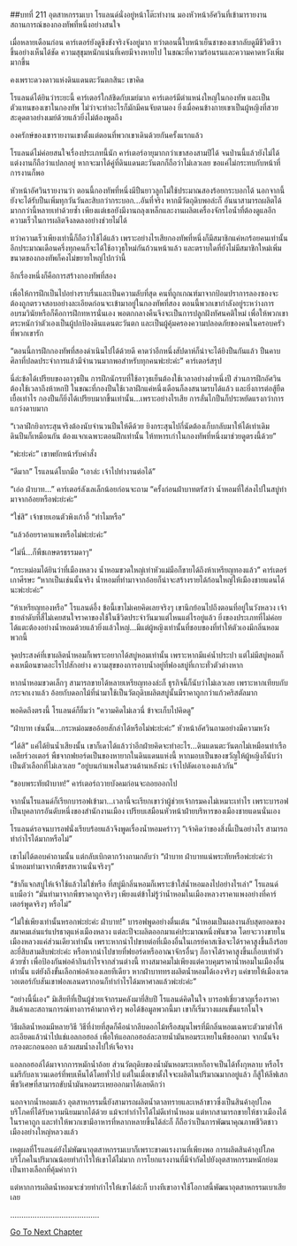 ##บทที่ 211 อุตสาหกรรมเบา
โรแลนด์นั่งอยู่หน้าโต๊ะทำงาน มองหัวหน้าอัศวินที่เข้ามารายงานสถานการณ์ของกองทัพที่หนึ่งอย่างสนใจ


เมื่อหลายเดือนก่อน คาร์เตอร์ยังดูขึงขังจริงจังอยู่มาก ทว่าตอนนี้ใบหน้าเย็นชาของเขากลับดูมีชีวิตชีวาขึ้นอย่างเห็นได้ชัด ความสุขุมหนักแน่นที่เคยมีจางหายไป ในขณะที่ความร้อนรนและความคาดหวังเพิ่มมากขึ้น


คงเพราะดวงดาวแห่งดินแดนตะวันตกสินะ เขาคิด


โรแลนด์ได้ยินว่าระยะนี้ คาร์เตอร์ใกล้ชิดกับเมย์มาก คาร์เตอร์มีตำแหน่งใหญ่ในกองทัพ และเป็นตัวแทนของเขาในกองทัพ ไม่ว่าจะทำอะไรก็มักมีคนจับตามอง ยิ่งเมื่อคนข้างกายเขาเป็นผู้หญิงที่สวยสะดุดตาอย่างเมย์ด้วยแล้วยิ่งไม่ต้องพูดถึง


องครักษ์ของเขารายงานเขาตั้งแต่ตอนที่พวกเขาเดินด้วยกันครั้งแรกแล้ว


โรแลนด์ไม่ค่อยสนใจเรื่องประเภทนี้นัก คาร์เตอร์อายุมากกว่าเขาสองสามปีได้ จนป่านนี้แล้วยังไม่ได้แต่งงานก็ถือว่าแปลกอยู่ หากจะมาได้คู่ที่ดินแดนตะวันตกก็ถือว่าไม่เลวเลย ขอแค่ไม่กระทบกับหน้าที่การงานก็พอ


หัวหน้าอัศวินรายงานว่า ตอนนี้กองทัพที่หนึ่งมีปืนยาวลูกโม่ใช้ประมาณสองร้อยกระบอกได้ นอกจากนี้ยังจะได้รับปืนเพิ่มทุกวันวันละสิบกว่ากระบอก...อันที่จริง หากมีวัตถุดิบพอล่ะก็ อันนาสามารถผลิตได้มากกว่านี้หลายเท่าด้วยซ้ำ เพียงแต่เธอยังมีงานถลุงเหล็กและงานผลิตเครื่องจักรไอน้ำที่ต้องดูแลอีก ความเร็วในการผลิตจึงลดลงอย่างช่วยไม่ได้


ทว่าความเร็วเพียงเท่านี้ก็ถือว่าใช้ได้แล้ว เพราะอย่างไรเสียกองทัพที่หนึ่งก็มีสมาชิกแค่หกร้อยคนเท่านั้น อีกประมาณเดือนครึ่งทุกคนก็จะได้ใช้อาวุธใหม่กันถ้วนหน้าแล้ว และตราบใดที่ยังไม่มีสมาชิกใหม่เพิ่ม ขนาดของกองทัพก็คงไม่ขยายใหญ่ไปกว่านี้


อีกเรื่องหนึ่งก็คือการสร้างกองทัพที่สอง


เพื่อให้การฝึกเป็นไปอย่างราบรื่นและเป็นความลับที่สุด คนที่ถูกเกณฑ์มาจากป้อมปราการลองซองจะต้องถูกตรวจสอบอย่างละเอียดก่อนจะเข้ามาอยู่ในกองทัพที่สอง ตอนนี้พวกเขากำลังอยู่ระหว่างการอบรมวินัยหรือก็คือการฝึกทหารนั่นเอง พอตกกลางคืนจึงจะเป็นการปลูกฝังทัศนคติใหม่ เพื่อให้พวกเขาตระหนักว่าตัวเองเป็นผู้ปกป้องดินแดนตะวันตก และเป็นผู้คุ้มครองความปลอดภัยของคนในครอบครัวที่พวกเขารัก


“ตอนนี้การฝึกกองทัพที่สองดำเนินไปได้ด้วยดี คาดว่าอีกหนึ่งสัปดาห์ก็น่าจะได้ยิงปืนกันแล้ว ปืนคาบศิลาที่ปลดประจำการแล้วมีจำนวนมากพอสำหรับทุกคนพ่ะย่ะค่ะ” คาร์เตอร์สรุป


นี่ล่ะข้อได้เปรียบของอาวุธปืน การฝึกนักรบที่ใช้อาวุธเย็นต้องใช้เวลาอย่างต่ำหนึ่งปี ส่วนการฝึกอัศวินต้องใช้เวลาถึงห้าหกปี ในขณะที่กองปืนใช้เวลาฝึกแค่หนึ่งเดือนก็ลงสนามรบได้แล้ว และยิ่งการต่อสู้ยืดเยื้อเท่าไร กองปืนก็ยิ่งได้เปรียบมากขึ้นเท่านั้น...เพราะอย่างไรเสีย การลั่นไกปืนก็ประหยัดแรงกว่าการแกว่งดาบมาก


“เวลาฝึกยิงกระสุนจริงต้องนับจำนวนปืนให้ดีด้วย ยิงกระสุนไปกี่นัดต้องเก็บกลับมาให้ได้เท่าเดิม ดินปืนก็เหมือนกัน ต้องแจกเฉพาะตอนฝึกเท่านั้น ให้ทหารเก่าในกองทัพที่หนึ่งมาช่วยดูตรงนี้ด้วย”


“พ่ะย่ะค่ะ” เขาพยักหน้ารับคำสั่ง


“ดีมาก” โรแลนด์โบกมือ “เอาล่ะ เจ้าไปทำงานต่อได้”


“เอ่อ ฝ่าบาท...” คาร์เตอร์ลังเลเล็กน้อยก่อนจะถาม “ครั้งก่อนฝ่าบาทตรัสว่า น้ำหอมที่ใส่ลงไปในสบู่ทำมาจากอ้อยหรือพ่ะย่ะค่ะ”


“ใช่สิ” เจ้าชายเอนตัวพิงเก้าอี้ “ทำไมหรือ”


“แล้วอ้อยราคาแพงหรือไม่พ่ะย่ะค่ะ”


“ไม่นี่...ก็พืชเกษตรธรรมดาๆ”


“กระหม่อมได้ยินว่าที่เมืองหลวง น้ำหอมขวดใหญ่เท่าหัวแม่มือก็ขายได้ถึงห้าเหรียญทองแล้ว” คาร์เตอร์เกาศีรษะ “หากเป็นเช่นนั้นจริง น้ำหอมที่ทำมาจากอ้อยก็น่าจะสร้างรายได้ก้อนใหญ่ให้เมืองชายแดนได้นะพ่ะย่ะค่ะ”


“ห้าเหรียญทองหรือ” โรแลนด์อึ้ง ข้อนี้เขาไม่เคยคิดเลยจริงๆ เขานึกย้อนไปถึงตอนที่อยู่ในวังหลวง เจ้าชายลำดับที่สี่ไม่เคยสนใจราคาของใช้ในชีวิตประจำวันมาแต่ไหนแต่ไรอยู่แล้ว ยิ่งของประเภทที่ไม่ค่อยได้แตะต้องอย่างน้ำหอมด้วยแล้วยิ่งแล้วใหญ่...มีแต่ผู้หญิงเท่านั้นที่ชอบของที่ทำให้ตัวเองมีกลิ่นหอมพวกนี้


จุดประสงค์ที่เขาผลิตน้ำหอมก็เพราะอยากได้สบู่หอมเท่านั้น เพราะหากมีแค่น้ำประปา แต่ไม่มีสบู่หอมก็คงเหมือนขาดอะไรไปสักอย่าง ความสุขของการอาบน้ำอยู่ที่ฟองสบู่ที่เกาะทั่วตัวต่างหาก


หากน้ำหอมขวดเล็กๆ สามารถขายได้หลายเหรียญทองล่ะก็ ธุรกิจนี้ก็นับว่าไม่เลวเลย เพราะหากเทียบกับกระจกเงาแล้ว อ้อยกับดอกไม้ที่นำมาใช้เป็นวัตถุดิบผลิตสบู่นั้นมีราคาถูกกว่าแก้วคริสตัลมาก


พอคิดถึงตรงนี้ โรแลนด์ก็ยิ้มว่า “ความคิดไม่เลวนี่ ข้าจะเก็บไปคิดดู”


“ฝ่าบาท เช่นนั้น...กระหม่อมขออ้อยสักลำได้หรือไม่พ่ะย่ะค่ะ” หัวหน้าอัศวินถามอย่างมีความหวัง


“ได้สิ” แค่ได้ยินน้ำเสียงนั้น เขาก็เดาได้แล้วว่าอีกฝ่ายคิดจะทำอะไร...ดินแดนตะวันตกไม่เหมือนท่าเรือเคลียร์วอเตอร์ พืชจากฟยอร์ดเป็นของหายากในดินแดนแห่งนี้ หากมอบเป็นของขวัญให้ผู้หญิงก็นับว่าเป็นตัวเลือกที่ไม่เลวเลย “อยู่บนกำแพงในสวนด้านหลังน่ะ เจ้าไปตัดเอาเองแล้วกัน”


“ขอบพระทัยฝ่าบาท!” คาร์เตอร์ถวายบังคมก่อนจะถอยออกไป


จากนั้นโรแลนด์ก็เรียกบารอฟเข้ามา...เวลานี้จะเรียกเขาว่าผู้ช่วยเจ้ากรมคงไม่เหมาะเท่าไร เพราะบารอฟเป็นบุคลากรอันดับหนึ่งของสำนักงานเมือง เปรียบเสมือนหัวหน้าฝ่ายบริหารของเมืองชายแดนนั่นเอง


โรแลนด์รอจนบารอฟนั่งเรียบร้อยแล้วจึงพูดเรื่องน้ำหอมคร่าวๆ “เจ้าคิดว่าของสิ่งนี้เป็นอย่างไร สามารถทำกำไรได้มากหรือไม่”


เขาไม่ได้ตอบคำถามนั้น แต่กลับเบิกตากว้างถามกลับว่า “ฝ่าบาท ฝ่าบาทแน่พระทัยหรือพ่ะย่ะค่ะว่าน้ำหอมทำมาจากพืชรสหวานนั่นจริงๆ”


“ข้าก็แจกสบู่ให้เจ้าใช้แล้วไม่ใช่หรือ ที่สบู่มีกลิ่นหอมก็เพราะข้าใส่น้ำหอมลงไปอย่างไรเล่า” โรแลนด์แบมือว่า “มันทำมาจากพืชราคาถูกจริงๆ เพียงแต่ข้าไม่รู้ว่าน้ำหอมในเมืองหลวงราคาแพงอย่างที่คาร์เตอร์พูดจริงๆ หรือไม่”


“ไม่ใช่เพียงเท่านั้นหรอกพ่ะย่ะค่ะ ฝ่าบาท!” บารอฟพูดอย่างตื่นเต้น “น้ำหอมเป็นผลงานลับสุดยอดของสมาคมเล่นแร่แปรธาตุแห่งเมืองหลวง แต่ละปีจะผลิตออกมาแค่ประมาณหนึ่งพันขวด โดยจะวางขายในเมืองหลวงแค่ส่วนเดียวเท่านั้น เพราะหากนำไปขายต่อที่เมืองอื่นในเกรย์คาสเซิลจะได้ราคาสูงขึ้นถึงร้อยละยี่สิบสามสิบพ่ะย่ะค่ะ หรือหากนำไปขายที่ฟยอร์ดหรืออาณาจักรอื่นๆ ก็อาจได้ราคาสูงขึ้นเกือบเท่าตัวด้วยซ้ำ เพื่อป้องกันพ่อค้ากินกำไรจากส่วนต่างนี้ ทางสมาคมไม่เพียงแต่ควบคุมราคาน้ำหอมในเมืองอื่นเท่านั้น แต่ยังถึงขั้นเลือกพ่อค้าเองเลยทีเดียว หากฝ่าบาททรงผลิตน้ำหอมได้เองจริงๆ แค่ขายให้เมืองเรดวอเตอร์กับสันเขาฟอลเลนดรากอนก็ทำกำไรได้มหาศาลแล้วพ่ะย่ะค่ะ”


“อย่างนี้นี่เอง” มิเสียทีที่เป็นผู้ช่วยเจ้ากรมคลังมายี่สิบปี โรแลนด์คิดในใจ บารอฟเชี่ยวชาญเรื่องราคาสินค้าและสถานการณ์ทางการค้ามากจริงๆ พอได้ข้อมูลพวกนี้มา เขาก็เริ่มวางแผนขั้นแรกในใจ


วิธีผลิตน้ำหอมมีหลายวิธี วิธีที่ง่ายที่สุดก็คือนำกลีบดอกไม้หรือสมุนไพรที่มีกลิ่นหอมเฉพาะตัวมาตำให้ละเอียดแล้วนำไปแช่แอลกอฮอล์ เพื่อให้แอลกอฮอล์ละลายน้ำมันหอมระเหยในพืชออกมา จากนั้นจึงกรองตะกอนออก แล้วผสมน้ำลงไปให้เจือจาง


แอลกอฮอล์ได้มาจากการหมักน้ำอ้อย ส่วนวัตถุดิบของน้ำมันหอมระเหยก็อาจเป็นได้ทั้งกุหลาบ หรือโรแมรีกับลาเวนเดอร์ที่พบเห็นได้โดยทั่วไป แต่ในเมื่อเขาตั้งใจจะผลิตในปริมาณมากอยู่แล้ว ก็สู้ให้ลีฟเสกพืชวิเศษที่สามารถขับน้ำมันหอมระเหยออกมาได้เลยดีกว่า


นอกจากน้ำหอมแล้ว อุตสาหกรรมนี้ยังสามารถผลิตน้ำตาลทรายและเหล้าขาวซึ่งเป็นสินค้าอุปโภคบริโภคที่ได้รับความนิยมมากได้ด้วย แม้จะทำกำไรได้ไม่ดีเท่าน้ำหอม แต่หากสามารถขายให้ชาวเมืองได้ในราคาถูก และทำให้พวกเขามีอาหารที่หลากหลายขึ้นได้ล่ะก็ ก็ถือว่าเป็นการพัฒนาคุณภาพชีวิตชาวเมืองอย่างใหญ่หลวงแล้ว


เหตุผลที่โรแลนด์ยังไม่พัฒนาอุตสาหกรรมเบาก็เพราะขาดแรงงานที่เพียงพอ การผลิตสินค้าอุปโภคบริโภคในปริมาณน้อยทำกำไรให้เขาได้ไม่มาก การโยกแรงงานที่มีจำกัดไปยังอุตสาหกรรมหนักย่อมเป็นทางเลือกที่คุ้มค่ากว่า


แต่หากการผลิตน้ำหอมจะช่วยทำกำไรให้เขาได้ล่ะก็ บางทีเขาอาจใช้โอกาสนี้พัฒนาอุตสาหกรรมเบาเสียเลย


........................................




[Go To Next Chapter]( ./124.md)